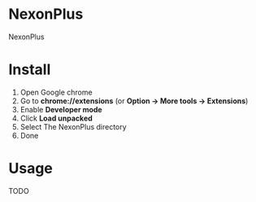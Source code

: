 # NexonPlus
NexonPlus

# Install

1. Open Google chrome
2. Go to **chrome://extensions** (or **Option -> More tools -> Extensions**)
3. Enable **Developer mode**
4. Click **Load unpacked**
5. Select The NexonPlus directory
6. Done

# Usage
TODO